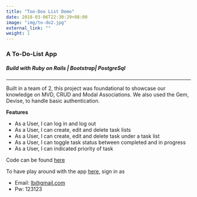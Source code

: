 ```yaml
---
title: "Too-Doo List Demo"
date: 2018-03-06T22:30:29+08:00
image: "img/to-do2.jpg"
external_link: ""
weight: 1
---
```


### A To-Do-List App

##### Build with Ruby on Rails | Bootstrap| PostgreSql

---

Built in a team of 2, this project was foundational to showcase our knowledge on MVD, CRUD and Modal Associations. We also used the Gem, Devise, to handle basic authentication.

**Features**

* As a User, I can log in and log out
* As a User, I can create, edit and delete task lists
* As a User, I can create, edit and delete task under a task list
* As a User, I can toggle task status between completed and in progress
* As a User, I can indicated priority of task

Code can be found [here](https://github.com/shirlaine/to-do-list)

To have play around with the app [here](https://too-doo-list.herokuapp.com/), sign in as

* Email: lb@gmail.com
* Pw: 123123

